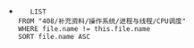 *   
    ```dataview
	   LIST
	FROM "408/补充资料/操作系统/进程与线程/CPU调度"
	WHERE file.name != this.file.name
	SORT file.name ASC
    ```
